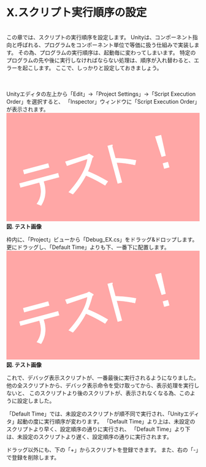 # X.スクリプト実行順序の設定
<br>
この章では、スクリプトの実行順序を設定します。
Unityは、コンポーネント指向と呼ばれる、プログラムをコンポーネント単位で等価に扱う仕組みで実装します。
その為、プログラムの実行順序は、起動毎に変わってしまいます。
特定のプログラムの先や後に実行しなければならない処理は、順序が入れ替わると、エラーを起こします。
ここで、しっかりと設定しておきましょう。
<br>
<br>
<br>



Unityエディタの左上から「Edit」→「Project Settings」→「Script Execution Order」を選択すると、
「Inspector」ウィンドウに「Script Execution Order」が表示されます。
![](/Graphics/Test/Test.jpg)  
**図. テスト画像**
<br>


枠内に、「Project」ビューから「Debug_EX.cs」をドラッグ&ドロップします。
更にドラッグし、「Default Time」よりも下、一番下に配置します。
![](/Graphics/Test/Test.jpg)  
**図. テスト画像**
<br>


これで、デバッグ表示スクリプトが、一番最後に実行されるようになりました。
他の全スクリプトから、デバック表示命令を受け取ってから、表示処理を実行しないと、
このスクリプトより後のスクリプトが、表示されなくなる為、このように設定しました。
<br>


「Default Time」では、未設定のスクリプトが順不同で実行され、「Unityエディタ」起動の度に実行順序が変わります。
「Default Time」より上は、未設定のスクリプトより早く、設定順序の通りに実行され、
「Default Time」より下は、未設定のスクリプトより遅く、設定順序の通りに実行されます。

ドラッグ以外にも、下の「+」からスクリプトを登録できます。
また、右の「-」で登録を削除します。


